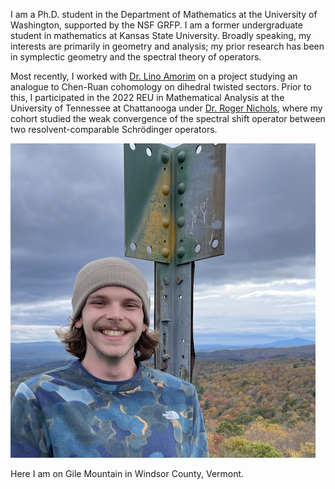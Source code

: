 I am a Ph.D. student in the Department of Mathematics at the University of Washington, supported by the NSF GRFP. I am a former undergraduate student in mathematics at Kansas State University. Broadly speaking, my interests are primarily in geometry and analysis; my prior research has been in symplectic geometry and the spectral theory of operators.

Most recently, I worked with [Dr. Lino Amorim](https://www.math.ksu.edu/~lamorim/) on a project studying an analogue to Chen-Ruan cohomology on dihedral twisted sectors. Prior to this, I participated in the 2022 REU in Mathematical Analysis at the University of Tennessee at Chattanooga under [Dr. Roger Nichols](https://sites.google.com/mocs.utc.edu/rogernicholshomepage/home), where my cohort studied the weak convergence of the spectral shift operator between two resolvent-comparable Schrödinger operators.

<img src="main.jpg" alt="me">

Here I am on Gile Mountain in Windsor County, Vermont.